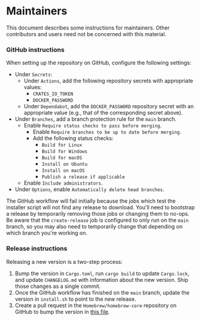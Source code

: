 # Maintainers

This document describes some instructions for maintainers. Other contributors and users need not be concerned with this material.

### GitHub instructions

When setting up the repository on GitHub, configure the following settings:

- Under `Secrets`:
  - Under `Actions`, add the following repository secrets with appropriate values:
    - `CRATES_IO_TOKEN`
    - `DOCKER_PASSWORD`
  - Under `Dependabot`, add the `DOCKER_PASSWORD` repository secret with an appropriate value (e.g., that of the corresponding secret above).
- Under `Branches`, add a branch protection rule for the `main` branch.
  - Enable `Require status checks to pass before merging`.
    - Enable `Require branches to be up to date before merging`.
    - Add the following status checks:
      - `Build for Linux`
      - `Build for Windows`
      - `Build for macOS`
      - `Install on Ubuntu`
      - `Install on macOS`
      - `Publish a release if applicable`
  - Enable `Include administrators`.
- Under `Options`, enable `Automatically delete head branches`.

The GitHub workflow will fail initially because the jobs which test the installer script will not find any release to download. You'll need to bootstrap a release by temporarily removing those jobs or changing them to no-ops. Be aware that the `create-release` job is configured to only run on the `main` branch, so you may also need to temporarily change that depending on which branch you're working on.

### Release instructions

Releasing a new version is a two-step process:

1. Bump the version in `Cargo.toml`, run `cargo build` to update `Cargo.lock`, and update `CHANGELOG.md` with information about the new version. Ship those changes as a single commit.
2. Once the GitHub workflow has finished on the `main` branch, update the version in `install.sh` to point to the new release.
3. Create a pull request in the `Homebrew/homebrew-core` repository on GitHub to bump the version in [this file](https://github.com/Homebrew/homebrew-core/blob/HEAD/Formula/t/toast.rb).
